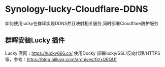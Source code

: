 # Synology-lucky-Cloudflare-DDNS
如何使用lucky在群晖实现DDNS并且映射相关服务,同时部署Cloudflare防护服务


## 群晖安装Lucky 插件
Lucky 官网：https://lucky666.cn/
使用Docky 部署lucky/SSL/反向代理/HTTPS 等，参考：https://blog.aliluya.com/archives/GzxQ6QUf

